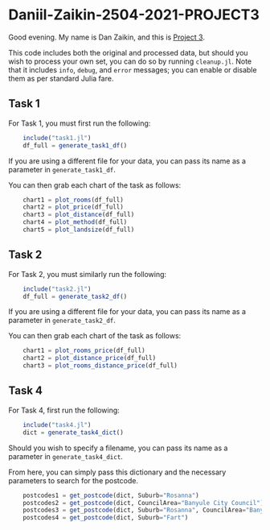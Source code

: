 # Daniil-Zaikin-2504-2021-PROJECT3

Good evening. My name is Dan Zaikin, and this is [Project 3](https://courses.smp.uq.edu.au/MATH2504/assessment_html/project3.html).

This code includes both the original and processed data, but should you wish to process your own set, you can do so by running `cleanup.jl`. Note that it includes `info`, `debug`, and `error` messages; you can enable or disable them as per standard Julia fare.

## Task 1

For Task 1, you must first run the following:

```julia
    include("task1.jl")
    df_full = generate_task1_df()
```

If you are using a different file for your data, you can pass its name as a parameter in `generate_task1_df`.

You can then grab each chart of the task as follows:

```julia
    chart1 = plot_rooms(df_full)
    chart2 = plot_price(df_full)
    chart3 = plot_distance(df_full)
    chart4 = plot_method(df_full)
    chart5 = plot_landsize(df_full)
```

## Task 2

For Task 2, you must similarly run the following:

```julia
    include("task2.jl")
    df_full = generate_task2_df()
```

If you are using a different file for your data, you can pass its name as a parameter in `generate_task2_df`.

You can then grab each chart of the task as follows:

```julia
    chart1 = plot_rooms_price(df_full)
    chart2 = plot_distance_price(df_full)
    chart3 = plot_rooms_distance_price(df_full)
```

## Task 4

For Task 4, first run the following:

```julia
    include("task4.jl")
    dict = generate_task4_dict()
```

Should you wish to specify a filename, you can pass its name as a parameter in `generate_task4_dict`.

From here, you can simply pass this dictionary and the necessary parameters to search for the postcode.

```julia
    postcodes1 = get_postcode(dict, Suburb="Rosanna")
    postcodes2 = get_postcode(dict, CouncilArea="Banyule City Council")
    postcodes3 = get_postcode(dict, Suburb="Rosanna", CouncilArea="Banyule City Council")
    postcodes4 = get_postcode(dict, Suburb="Fart")
```
